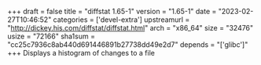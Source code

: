 +++
draft = false
title = "diffstat 1.65-1"
version = "1.65-1"
date = "2023-02-27T10:46:52"
categories = ['devel-extra']
upstreamurl = "http://dickey.his.com/diffstat/diffstat.html"
arch = "x86_64"
size = "32476"
usize = "72166"
sha1sum = "cc25c7936c8ab440d691446891b27738dd49e2d7"
depends = "['glibc']"
+++
Displays a histogram of changes to a file